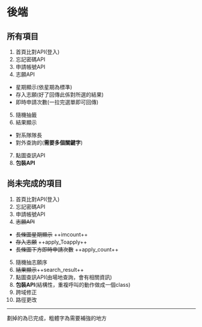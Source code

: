 # 後端
##  所有項目
1. 首頁比對API(登入)
2. 忘記密碼API
3. 申請帳號API
4. 志願API
 - 星期顯示(依星期為標準)
 - 存入志願(好了回傳此係對所選的結果)
 - 即時申請次數(一拉完選單即可回傳)
5. 隨機抽籤
6. 結果顯示
 - 對系隊隊長
 - 對外查詢的(**需要多個關鍵字**)
7. 點圖查訊API
8. **包裝API**

##  尚未完成的項目
1. 首頁比對API(登入)
2. 忘記密碼API
3. 申請帳號API
4. ~~志願API~~ 
 - ~~長條圖星期顯示~~ ++imcount++
 - ~~存入志願~~ ++apply_Toapply++
 - ~~長條圖下方即時申請次數~~ ++apply_count++
5. 隨機抽志願序
6. ~~結果顯示~~++search_result++
7. 點圖查訊API(由場地查詢，會有相關資訊)
8. **包裝API**(結構性，重複呼叫的動作做成一個class)
9. 跨域修正
10. 路徑更改


******************************************************************
劃掉的為已完成，粗體字為需要補強的地方
